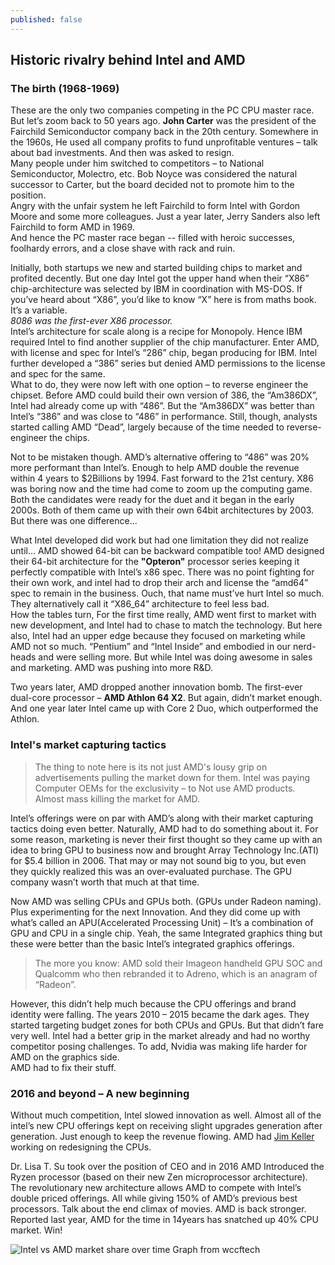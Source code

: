```yaml
---
published: false
---
```

## Historic rivalry behind Intel and AMD

### The birth (1968-1969)

These are the only two companies competing in the PC CPU master race. But let’s zoom back to 50 years ago. **John Carter** was the president of the Fairchild Semiconductor company back in the 20th century. Somewhere in the 1960s, He used all company profits to fund unprofitable ventures – talk about bad investments. And then was asked to resign.  
Many people under him switched to competitors – to National Semiconductor, Molectro, etc. Bob Noyce was considered the natural successor to Carter, but the board decided not to promote him to the position.  
Angry with the unfair system he left Fairchild to form Intel with Gordon Moore and some more colleagues. Just a year later, Jerry Sanders also left Fairchild to form AMD in 1969.   
And hence the PC master race began -- filled with heroic successes, foolhardy errors, and a close shave with rack and ruin.  

Initially, both startups we new and started building chips to market and profited decently. But one day Intel got the upper hand when their “X86” chip-architecture was selected by IBM in coordination with MS-DOS. If you’ve heard about “X86”, you’d like to know “X” here is from maths book. It’s a variable.  
*8086 was the first-ever X86 processor.*  
Intel’s architecture for scale along is a recipe for Monopoly. Hence IBM required Intel to find another supplier of the chip manufacturer. Enter AMD, with license and spec for Intel’s “286” chip, began producing for IBM. Intel further developed a “386” series but denied AMD permissions to the license and spec for the same.  
What to do, they were now left with one option – to reverse engineer the chipset. Before AMD could build their own version of 386, the “Am386DX”, Intel had already come up with “486”. But the “Am386DX” was better than Intel’s “386” and was close to “486” in performance. Still, though, analysts started calling AMD “Dead”, largely because of the time needed to reverse-engineer the chips.  

Not to be mistaken though. AMD’s alternative offering to “486” was 20% more performant than Intel’s. Enough to help AMD double the revenue within 4 years to $2Billions by 1994.
Fast forward to the 21st century. X86 was boring now and the time had come to zoom up the computing game. Both the candidates were ready for the duet and it began in the early 2000s. Both of them came up with their own 64bit architectures by 2003. But there was one difference...  

What Intel developed did work but had one limitation they did not realize until… AMD showed 64-bit can be backward compatible too! AMD designed their 64-bit architecture for the **"Opteron"** processor series keeping it perfectly compatible with Intel’s x86 spec. There was no point fighting for their own work, and intel had to drop their arch and license the “amd64” spec to remain in the business. Ouch, that name must’ve hurt Intel so much. They alternatively call it “X86_64” architecture to feel less bad.  
How the tables turn, For the first time really, AMD went first to market with new development, and Intel had to chase to match the technology. But here also, Intel had an upper edge because they focused on marketing while AMD not so much. “Pentium” and “Intel Inside” and embodied in our nerd-heads and were selling more. But while Intel was doing awesome in sales and marketing. AMD was pushing into more R&D.  

Two years later, AMD dropped another innovation bomb. The first-ever dual-core processor – **AMD Athlon 64 X2**. But again, didn’t market enough. And one year later Intel came up with Core 2 Duo, which outperformed the Athlon.  

### Intel's market capturing tactics

> The thing to note here is its not just AMD's lousy grip on advertisements pulling the market down for them. Intel was paying Computer OEMs for the exclusivity – to Not use AMD products. Almost mass killing the market for AMD.

Intel’s offerings were on par with AMD’s along with their market capturing tactics doing even better. Naturally, AMD had to do something about it. For some reason, marketing is never their first thought so they came up with an idea to bring GPU to business now and brought Array Technology Inc.(ATI) for $5.4 billion in 2006. That may or may not sound big to you, but even they quickly realized this was an over-evaluated purchase. The GPU company wasn’t worth that much at that time.  

Now AMD was selling CPUs and GPUs both. (GPUs under Radeon naming). Plus experimenting for the next Innovation. And they did come up with what’s called an APU(Accelerated Processing Unit) – It’s a combination of GPU and CPU in a single chip. Yeah, the same Integrated graphics thing but these were better than the basic Intel’s integrated graphics offerings.  

> The more you know: AMD sold their Imageon handheld GPU SOC and Qualcomm who then rebranded it to Adreno, which is an anagram of “Radeon”.

However, this didn’t help much because the CPU offerings and brand identity were falling. The years 2010 – 2015 became the dark ages. They started targeting budget zones for both CPUs and GPUs. But that didn’t fare very well. Intel had a better grip in the market already and had no worthy competitor posing challenges. To add, Nvidia was making life harder for AMD on the graphics side.  
AMD had to fix their stuff.

### 2016 and beyond – A new beginning

Without much competition, Intel slowed innovation as well. Almost all of the intel’s new CPU offerings kept on receiving slight upgrades generation after generation. Just enough to keep the revenue flowing. AMD had [Jim Keller](https://en.wikipedia.org/wiki/Jim_Keller_(engineer)) working on redesigning the CPUs.  

Dr. Lisa T. Su took over the position of CEO and in 2016 AMD Introduced the Ryzen processor (based on their new Zen microprocessor architecture). The revolutionary new architecture allows AMD to compete with Intel’s double priced offerings. All while giving 150% of AMD’s previous best processors. Talk about the end climax of movies. AMD is back stronger.  
Reported last year, AMD for the time in 14years has snatched up 40% CPU market. Win!  

![Intel vs AMD market share over time](https://cdn.wccftech.com/wp-content/uploads/2020/01/AMD-Jan-2020-CPU-Market-Share-PassMark.jpg)
Graph from wccftech
